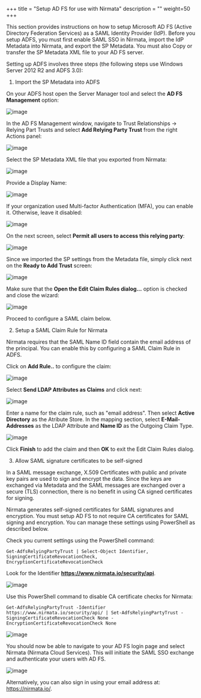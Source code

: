 +++
title = "Setup AD FS for use with Nirmata"
description = ""
weight=50
+++

This section provides instructions on how to setup Microsoft AD FS
(Active Directory Federation Services) as a SAML Identity Provider
(IdP). Before you setup ADFS, you must first enable SAML SSO in Nirmata,
import the IdP Metadata into Nirmata, and export the SP Metadata. You
must also Copy or transfer the SP Metadata XML file to your AD FS
server.

Setting up ADFS involves three steps (the following steps use Windows
Server 2012 R2 and ADFS 3.0):

1)  Import the SP Metadata into ADFS

On your ADFS host open the Server Manager tool and select the **AD FS
Management** option:

![image](/images/adfs-1.png)

In the AD FS Management window, navigate to Trust Relationships -\>
Relying Part Trusts and select **Add Relying Party Trust** from the
right Actions panel:

![image](/images/adfs-2.png)

Select the SP Metadata XML file that you exported from Nirmata:

![image](/images/adfs-3.png)

Provide a Display Name:

![image](/images/adfs-4.png)

If your organization used Multi-factor Authentication (MFA), you can
enable it. Otherwise, leave it disabled:

![image](/images/adfs-5.png)

On the next screen, select **Permit all users to access this relying
party**:

![image](/images/adfs-6.png)

Since we imported the SP settings from the Metadata file, simply click
next on the **Ready to Add Trust** screen:

![image](/images/adfs-7.png)

Make sure that the **Open the Edit Claim Rules dialog\...** option is
checked and close the wizard:

![image](/images/adfs-8.png)

Proceed to configure a SAML claim below.

2)  Setup a SAML Claim Rule for Nirmata

Nirmata requires that the SAML Name ID field contain the email address
of the principal. You can enable this by configuring a SAML Claim Rule
in ADFS.

Click on **Add Rule..** to configure the claim:

![image](/images/adfs-9.png)

Select **Send LDAP Attributes as Claims** and click next:

![image](/images/adfs-10.png)

Enter a name for the claim rule, such as "email address". Then select
**Active Directory** as the Atribute Store. In the mapping section,
select **E-Mail-Addresses** as the LDAP Attribute and **Name ID** as the
Outgoing Claim Type.

![image](/images/adfs-11.png)

Click **Finish** to add the claim and then **OK** to exit the Edit Claim
Rules dialog.

3)  Allow SAML signature certificates to be self-signed

In a SAML message exchange, X.509 Certificates with public and private
key pairs are used to sign and encrypt the data. Since the keys are
exchanged via Metadata and the SAML messages are exchanged over a secure
(TLS) connection, there is no benefit in using CA signed certificates
for signing.

Nirmata generates self-signed certificates for SAML signatures and
encryption. You must setup AD FS to not require CA certificates for SAML
signing and encryption. You can manage these settings using PowerShell
as described below.

Check you current settings using the PowerShell command:

    Get-AdfsRelyingPartyTrust | Select-Object Identifier, SigningCertificateRevocationCheck, EncryptionCertificateRevocationCheck

Look for the Identifier **https://www.nirmata.io/security/api**.

![image](/images/adfs-12.png)

Use this PowerShell command to disable CA certificate checks for
Nirmata:

    Get-AdfsRelyingPartyTrust -Identifier  https://www.nirmata.io/security/api/ | Set-AdfsRelyingPartyTrust -SigningCertificateRevocationCheck None -EncryptionCertificateRevocationCheck None

![image](/images/adfs-13.png)

You should now be able to navigate to your AD FS login page and select
Nirmata (Nirmata Cloud Services). This will initiate the SAML SSO
exchange and authenticate your users with AD FS.

![image](/images/adfs-14.png)

Alternatively, you can also sign in using your email address at:
<https://nirmata.io/>.


